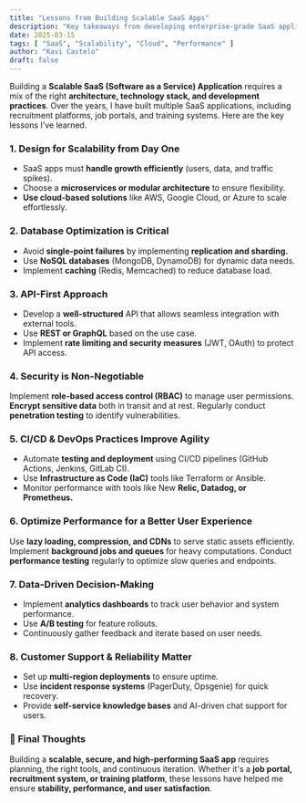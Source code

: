 ```yaml
---
title: "Lessons from Building Scalable SaaS Apps"
description: "Key takeaways from developing enterprise-grade SaaS applications, covering architecture, performance, security, and scalability."
date: 2025-03-15
tags: [ "SaaS", "Scalability", "Cloud", "Performance" ]
author: "Kavi Castelo"
draft: false
---
```


Building a **Scalable SaaS (Software as a Service) Application** requires a mix of the right **architecture, technology
stack, and development practices**. Over the years, I have built multiple SaaS applications, including recruitment
platforms, job portals, and training systems. Here are the key lessons I’ve learned.

### 1. Design for Scalability from Day One

- SaaS apps must **handle growth efficiently** (users, data, and traffic spikes).
- Choose a **microservices or modular architecture** to ensure flexibility.
- **Use cloud-based solutions** like AWS, Google Cloud, or Azure to scale effortlessly.

### 2. Database Optimization is Critical

- Avoid **single-point failures** by implementing **replication and sharding.**
- Use **NoSQL databases** (MongoDB, DynamoDB) for dynamic data needs.
- Implement **caching** (Redis, Memcached) to reduce database load.

### 3. API-First Approach

- Develop a **well-structured** API that allows seamless integration with external tools.
- Use **REST or GraphQL** based on the use case.
- Implement **rate limiting and security measures** (JWT, OAuth) to protect API access.

### 4. Security is Non-Negotiable

Implement **role-based access control (RBAC)** to manage user permissions.
**Encrypt sensitive data** both in transit and at rest.
Regularly conduct **penetration testing** to identify vulnerabilities.

### 5. CI/CD & DevOps Practices Improve Agility

- Automate **testing and deployment** using CI/CD pipelines (GitHub Actions, Jenkins, GitLab CI).
- Use **Infrastructure as Code (IaC)** tools like Terraform or Ansible.
- Monitor performance with tools like New **Relic, Datadog, or Prometheus.**

### 6. Optimize Performance for a Better User Experience

Use **lazy loading, compression, and CDNs** to serve static assets efficiently.
Implement **background jobs and queues** for heavy computations.
Conduct **performance testing** regularly to optimize slow queries and endpoints.

### 7. Data-Driven Decision-Making

- Implement **analytics dashboards** to track user behavior and system performance.
- Use **A/B testing** for feature rollouts.
- Continuously gather feedback and iterate based on user needs.

### 8. Customer Support & Reliability Matter

- Set up **multi-region deployments** to ensure uptime.
- Use **incident response systems** (PagerDuty, Opsgenie) for quick recovery.
- Provide **self-service knowledge bases** and AI-driven chat support for users.

### 🚀 Final Thoughts

Building a **scalable, secure, and high-performing SaaS app** requires planning, the right tools, and continuous
iteration. Whether it's a **job portal, recruitment system, or training platform**, these lessons have helped me ensure
**stability, performance, and user satisfaction**.
